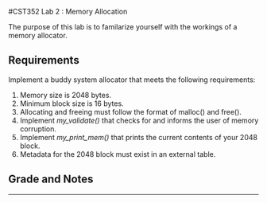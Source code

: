 #CST352 Lab 2 : Memory Allocation

The purpose of this lab is to familarize yourself with the workings of a memory allocator.

## Requirements

Implement a buddy system allocator that meets the following requirements:
1. Memory size is 2048 bytes.
2. Minimum block size is 16 bytes.
3. Allocating and freeing must follow the format of malloc() and free().
4. Implement *my_validate()* that checks for and informs the user of memory corruption.
5. Implement *my_print_mem()* that prints the current contents of your 2048 block.
6. Metadata for the 2048 block must exist in an external table.

## Grade and Notes

-------
